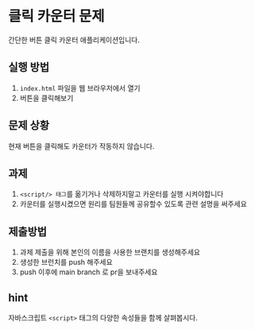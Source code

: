 # 클릭 카운터 문제

간단한 버튼 클릭 카운터 애플리케이션입니다.

## 실행 방법

1. `index.html` 파일을 웹 브라우저에서 열기
2. 버튼을 클릭해보기

## 문제 상황

현재 버튼을 클릭해도 카운터가 작동하지 않습니다.

## 과제 
1. `<script/> 태그`를 옮기거나 삭제하지말고 카운터를 실행 시켜야합니다 
2. 카운터를 실행시켰으면 원리를 팀원들께 공유할수 있도록 관련 설명을 써주세요 

## 제출방법 
1. 과제 제출을 위해 본인의 이름을 사용한 브랜치를 생성해주세요
2. 생성한 브런치를 push 해주세요 
3. push 이후에 main branch 로 pr을 보내주세요

## hint 
자바스크립트 `<script>` 태그의 다양한 속성들을 함께 살펴봅시다.
